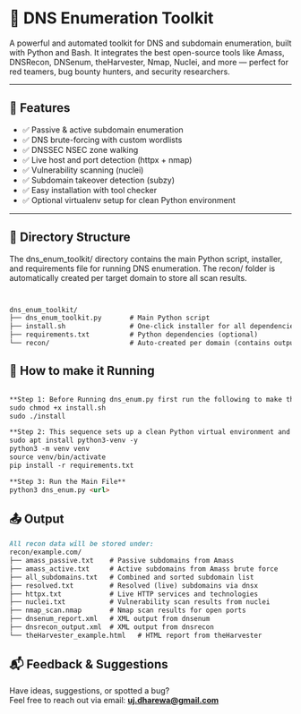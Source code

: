 # 🧰 DNS Enumeration Toolkit

A powerful and automated toolkit for DNS and subdomain enumeration, built with Python and Bash. It integrates the best open-source tools like Amass, DNSRecon, DNSenum, theHarvester, Nmap, Nuclei, and more — perfect for red teamers, bug bounty hunters, and security researchers.

---

## 🚀 Features

- ✅ Passive & active subdomain enumeration
- ✅ DNS brute-forcing with custom wordlists
- ✅ DNSSEC NSEC zone walking
- ✅ Live host and port detection (httpx + nmap)
- ✅ Vulnerability scanning (nuclei)
- ✅ Subdomain takeover detection (subzy)
- ✅ Easy installation with tool checker
- ✅ Optional virtualenv setup for clean Python environment

---


## 📂 Directory Structure
The dns_enum_toolkit/ directory contains the main Python script, installer, and requirements file for running DNS enumeration. The recon/ folder is automatically created per target domain to store all scan results.
```markdown


dns_enum_toolkit/
├── dns_enum_toolkit.py       # Main Python script
├── install.sh                # One-click installer for all dependencies
├── requirements.txt          # Python dependencies (optional)
└── recon/                    # Auto-created per domain (contains output)

```
## 📂 How to make it Running 
```markdown

**Step 1: Before Running dns_enum.py first run the following to make the Pre-requisite ready**
sudo chmod +x install.sh
sudo ./install

**Step 2: This sequence sets up a clean Python virtual environment and installs all required packages from requirements.txt without affecting system Python**
sudo apt install python3-venv -y
python3 -m venv venv
source venv/bin/activate
pip install -r requirements.txt

**Step 3: Run the Main File**
python3 dns_enum.py <url>

```
## 📤 Output
```markdown
All recon data will be stored under:
recon/example.com/
├── amass_passive.txt    # Passive subdomains from Amass
├── amass_active.txt     # Active subdomains from Amass brute force
├── all_subdomains.txt   # Combined and sorted subdomain list
├── resolved.txt         # Resolved (live) subdomains via dnsx
├── httpx.txt            # Live HTTP services and technologies
├── nuclei.txt           # Vulnerability scan results from nuclei
├── nmap_scan.nmap       # Nmap scan results for open ports
├── dnsenum_report.xml   # XML output from dnsenum
├── dnsrecon_output.xml  # XML output from dnsrecon
└── theHarvester_example.html   # HTML report from theHarvester

```

## 📬 Feedback & Suggestions

Have ideas, suggestions, or spotted a bug?  
Feel free to reach out via email: **uj.dharewa@gmail.com**


